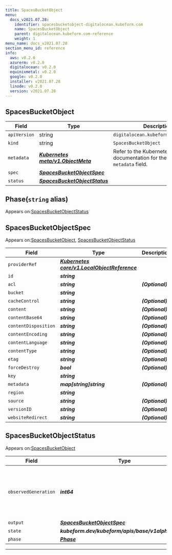 ```yaml
---
title: SpacesBucketObject
menu:
  docs_v2021.07.28:
    identifier: spacesbucketobject-digitalocean.kubeform.com
    name: SpacesBucketObject
    parent: digitalocean.kubeform.com-reference
    weight: 1
menu_name: docs_v2021.07.28
section_menu_id: reference
info:
  aws: v0.2.0
  azurerm: v0.2.0
  digitalocean: v0.2.0
  equinixmetal: v0.2.0
  google: v0.2.0
  installer: v2021.07.28
  linode: v0.2.0
  version: v2021.07.28
---
```


## SpacesBucketObject
| Field | Type | Description |
| ------ | ----- | ----------- |
| `apiVersion` | string | `digitalocean.kubeform.com/v1alpha1` |
|    `kind` | string | `SpacesBucketObject` |
| `metadata` | ***[Kubernetes meta/v1.ObjectMeta](https://v1-18.docs.kubernetes.io/docs/reference/generated/kubernetes-api/v1.18/#objectmeta-v1-meta)***|Refer to the Kubernetes API documentation for the fields of the `metadata` field.|
| `spec` | ***[SpacesBucketObjectSpec](#spacesbucketobjectspec)***||
| `status` | ***[SpacesBucketObjectStatus](#spacesbucketobjectstatus)***||
## Phase(`string` alias)

Appears on:[SpacesBucketObjectStatus](#spacesbucketobjectstatus)

## SpacesBucketObjectSpec

Appears on:[SpacesBucketObject](#spacesbucketobject), [SpacesBucketObjectStatus](#spacesbucketobjectstatus)

| Field | Type | Description |
| ------ | ----- | ----------- |
| `providerRef` | ***[Kubernetes core/v1.LocalObjectReference](https://v1-18.docs.kubernetes.io/docs/reference/generated/kubernetes-api/v1.18/#localobjectreference-v1-core)***||
| `id` | ***string***||
| `acl` | ***string***| ***(Optional)*** |
| `bucket` | ***string***||
| `cacheControl` | ***string***| ***(Optional)*** |
| `content` | ***string***| ***(Optional)*** |
| `contentBase64` | ***string***| ***(Optional)*** |
| `contentDisposition` | ***string***| ***(Optional)*** |
| `contentEncoding` | ***string***| ***(Optional)*** |
| `contentLanguage` | ***string***| ***(Optional)*** |
| `contentType` | ***string***| ***(Optional)*** |
| `etag` | ***string***| ***(Optional)*** |
| `forceDestroy` | ***bool***| ***(Optional)*** |
| `key` | ***string***||
| `metadata` | ***map[string]string***| ***(Optional)*** |
| `region` | ***string***||
| `source` | ***string***| ***(Optional)*** |
| `versionID` | ***string***| ***(Optional)*** |
| `websiteRedirect` | ***string***| ***(Optional)*** |
## SpacesBucketObjectStatus

Appears on:[SpacesBucketObject](#spacesbucketobject)

| Field | Type | Description |
| ------ | ----- | ----------- |
| `observedGeneration` | ***int64***| ***(Optional)*** Resource generation, which is updated on mutation by the API Server.|
| `output` | ***[SpacesBucketObjectSpec](#spacesbucketobjectspec)***| ***(Optional)*** |
| `state` | ***kubeform.dev/kubeform/apis/base/v1alpha1.State***| ***(Optional)*** |
| `phase` | ***[Phase](#phase)***| ***(Optional)*** |
---
